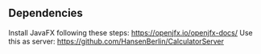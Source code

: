 ## Dependencies
Install JavaFX following these steps: https://openjfx.io/openjfx-docs/
Use this as server: https://github.com/HansenBerlin/CalculatorServer
